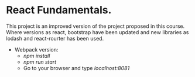 # React Fundamentals.
This project is an improved version of the project proposed in this course. Where versions as react, bootstrap have been updated and new libraries as lodash and react-rourter has been used.
* Webpack version:
    * *npm install*
    * *npm run start*
    * Go to your browser and type *localhost:8081*